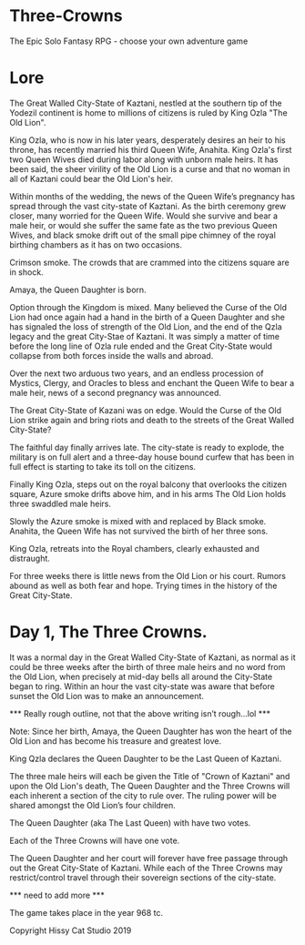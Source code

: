 # Three-Crowns
The Epic Solo Fantasy RPG - choose your own adventure game

# Lore

The Great Walled City-State of Kaztani, nestled at the southern tip of the Yodezil continent is home to millions of citizens is ruled by King Ozla "The Old Lion".

King Ozla, who is now in his later years, desperately desires an heir to his throne, has recently married his third Queen Wife, Anahita. King Ozla's first two Queen Wives died during labor along with unborn male heirs. It has been said, the sheer virility of the Old Lion is a curse and that no woman in all of Kaztani could bear the Old Lion's heir.

Within months of the wedding, the news of the Queen Wife’s pregnancy has spread through the vast city-state of Kaztani. As the birth ceremony grew closer, many worried for the Queen Wife. Would she survive and bear a male heir, or would she suffer the same fate as the two previous Queen Wives, and black smoke drift out of the small pipe chimney of the royal birthing chambers as it has on two occasions.

Crimson smoke. The crowds that are crammed into the citizens square are in shock. 

Amaya, the Queen Daughter is born. 

Option through the Kingdom is mixed. Many believed the Curse of the Old Lion had once again had a hand in the birth of a Queen Daughter and she has signaled the loss of strength of the Old Lion, and the end of the Qzla legacy and the great City-Stae of Kaztani. It was simply a matter of time before the long line of Ozla rule ended and the Great City-State would collapse from both forces inside the walls and abroad. 

Over the next two arduous two years, and an endless procession of Mystics, Clergy, and Oracles to bless and enchant the Queen Wife to bear a male heir, news of a second pregnancy was announced. 

The Great City-State of Kazani was on edge. Would the Curse of the Old Lion strike again and bring riots and death to the streets of the Great Walled City-State? 

The faithful day finally arrives late. The city-state is ready to explode, the military is on full alert and a three-day house bound curfew that has been in full effect is starting to take its toll on the citizens. 

Finally King Ozla, steps out on the royal balcony that overlooks the citizen square, Azure smoke drifts above him, and in his arms The Old Lion holds three swaddled male heirs. 

Slowly the Azure smoke is mixed with and replaced by Black smoke. 
Anahita, the Queen Wife has not survived the birth of her three sons.

King Ozla, retreats into the Royal chambers, clearly exhausted and distraught. 

For three weeks there is little news from the Old Lion or his court. Rumors abound as well as both fear and hope. Trying times in the history of the Great City-State.

# Day 1, The Three Crowns.

It was a normal day in the Great Walled City-State of Kaztani, as normal as it could be three weeks after the birth of three male heirs and no word from the Old Lion, when precisely at mid-day bells all around the City-State began to ring. Within an hour the vast city-state was aware that before sunset the Old Lion was to make an announcement.

*** Really rough outline, not that the above writing isn’t rough...lol  ***

Note: Since her birth, Amaya, the Queen Daughter has won the heart of the Old Lion and has become his treasure and greatest love.

King Qzla declares the Queen Daughter to be the Last Queen of Kaztani.

The three male heirs will each be given the Title of "Crown of Kaztani" and upon the Old Lion's death, The Queen Daughter and the Three Crowns will each inherent a section of the city to rule over.
The ruling power will be shared amongst the Old Lion’s four children. 

The Queen Daughter (aka The Last Queen) with have two votes.

Each of the Three Crowns will have one vote.

The Queen Daughter and her court will forever have free passage through out the Great City-State of Kaztani. While each of the Three Crowns may restrict/control travel through their sovereign sections of the city-state.

*** need to add more ***

The game takes place in the year 968 tc.


Copyright Hissy Cat Studio 2019
